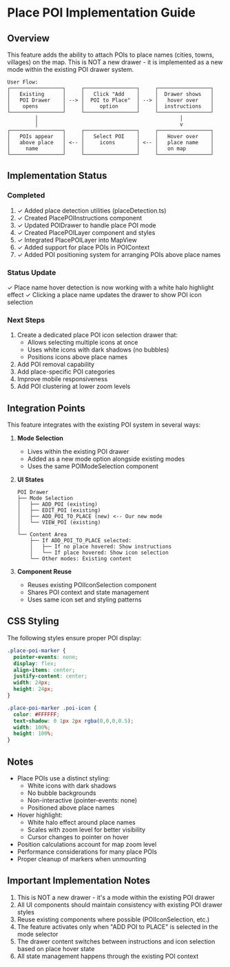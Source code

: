 # Place POI Implementation Guide

## Overview
This feature adds the ability to attach POIs to place names (cities, towns, villages) on the map. This is NOT a new drawer - it is implemented as a new mode within the existing POI drawer system.

```
User Flow:
┌─────────────────┐     ┌─────────────────┐     ┌─────────────────┐
│   Existing      │     │   Click "Add    │     │  Drawer shows   │
│   POI Drawer    │ --> │  POI to Place"  │ --> │   hover over    │
│    opens        │     │     option      │     │  instructions   │
└─────────────────┘     └─────────────────┘     └─────────────────┘
         │                                              │
         │                                              v
┌─────────────────┐     ┌─────────────────┐     ┌─────────────────┐
│   POIs appear   │     │   Select POI    │     │   Hover over    │
│   above place   │ <-- │     icons       │ <-- │   place name    │
│     name        │     │                 │     │   on map        │
└─────────────────┘     └─────────────────┘     └─────────────────┘
```

## Implementation Status

### Completed
1. ✓ Added place detection utilities (placeDetection.ts)
2. ✓ Created PlacePOIInstructions component
3. ✓ Updated POIDrawer to handle place POI mode
4. ✓ Created PlacePOILayer component and styles
5. ✓ Integrated PlacePOILayer into MapView
6. ✓ Added support for place POIs in POIContext
7. ✓ Added POI positioning system for arranging POIs above place names

### Status Update
✓ Place name hover detection is now working with a white halo highlight effect
✓ Clicking a place name updates the drawer to show POI icon selection

### Next Steps
1. Create a dedicated place POI icon selection drawer that:
   - Allows selecting multiple icons at once
   - Uses white icons with dark shadows (no bubbles)
   - Positions icons above place names
2. Add POI removal capability
3. Add place-specific POI categories
4. Improve mobile responsiveness
5. Add POI clustering at lower zoom levels

## Integration Points
This feature integrates with the existing POI system in several ways:

1. **Mode Selection**
   - Lives within the existing POI drawer
   - Added as a new mode option alongside existing modes
   - Uses the same POIModeSelection component

2. **UI States**
   ```
   POI Drawer
   ├── Mode Selection
   │   ├── ADD_POI (existing)
   │   ├── EDIT_POI (existing)
   │   ├── ADD_POI_TO_PLACE (new) <-- Our new mode
   │   └── VIEW_POI (existing)
   │
   └── Content Area
       ├── If ADD_POI_TO_PLACE selected:
       │   ├── If no place hovered: Show instructions
       │   └── If place hovered: Show icon selection
       └── Other modes: Existing content
   ```

3. **Component Reuse**
   - Reuses existing POIIconSelection component
   - Shares POI context and state management
   - Uses same icon set and styling patterns

## CSS Styling
The following styles ensure proper POI display:

```css
.place-poi-marker {
  pointer-events: none;
  display: flex;
  align-items: center;
  justify-content: center;
  width: 24px;
  height: 24px;
}

.place-poi-marker .poi-icon {
  color: #FFFFFF;
  text-shadow: 0 1px 2px rgba(0,0,0,0.5);
  width: 100%;
  height: 100%;
}
```

## Notes
- Place POIs use a distinct styling:
  - White icons with dark shadows
  - No bubble backgrounds
  - Non-interactive (pointer-events: none)
  - Positioned above place names
- Hover highlight:
  - White halo effect around place names
  - Scales with zoom level for better visibility
  - Cursor changes to pointer on hover
- Position calculations account for map zoom level
- Performance considerations for many place POIs
- Proper cleanup of markers when unmounting

## Important Implementation Notes
1. This is NOT a new drawer - it's a mode within the existing POI drawer
2. All UI components should maintain consistency with existing POI drawer styles
3. Reuse existing components where possible (POIIconSelection, etc.)
4. The feature activates only when "ADD POI to PLACE" is selected in the mode selector
5. The drawer content switches between instructions and icon selection based on place hover state
6. All state management happens through the existing POI context
